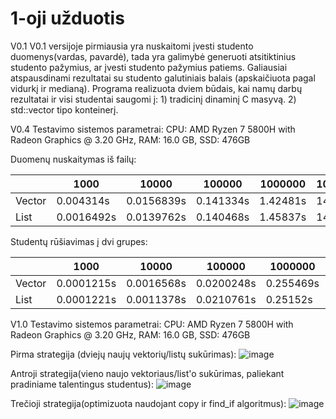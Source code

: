 
# 1-oji užduotis
V0.1
V0.1 versijoje pirmiausia yra nuskaitomi įvesti studento duomenys(vardas, pavardė), tada yra galimybė generuoti atsitiktinius studento pažymius, ar įvesti studento pažymius patiems. Galiausiai atspausdinami rezultatai su studento galutiniais balais (apskaičiuota pagal vidurkį ir medianą). Programa realizuota dviem būdais, kai namų darbų rezultatai ir visi studentai saugomi į: 1) tradicinį dinaminį C masyvą. 2) std::vector tipo konteinerį.

V0.4
Testavimo sistemos parametrai: CPU: AMD Ryzen 7 5800H with Radeon Graphics @ 3.20 GHz, RAM: 16.0 GB, SSD: 476GB

Duomenų nuskaitymas iš failų:


|       |       1000 |     10000 |   100000 |  1000000 | 10000000 |
|   --- |        --- |      ---  |     ---  |    ---   |    ---   |
| Vector| 0.004314s  | 0.0156839s| 0.141334s| 1.42481s | 14.4696s |
| List  | 0.0016492s | 0.0139762s| 0.140468s| 1.45837s | 14.3941s |

Studentų rūšiavimas į dvi grupes:

|       |       1000 |     10000 |   100000 |  1000000 | 10000000 |
|   --- |        --- |      ---  |     ---  |    ---   |    ---   |
|Vector | 0.0001215s | 0.0016568s|0.0200248s|0.255469s | 2.90975s |
| List  | 0.0001221s | 0.0011378s|0.0210761s|0.25152s  | 2.45141s |

V1.0
Testavimo sistemos parametrai: CPU: AMD Ryzen 7 5800H with Radeon Graphics @ 3.20 GHz, RAM: 16.0 GB, SSD: 476GB

Pirma strategija (dviejų naujų vektorių/listų sukūrimas):
![image](https://user-images.githubusercontent.com/114738526/205181324-4c520cce-1462-42d2-9314-0c7b2b23891f.png)

Antroji strategija(vieno naujo vektoriaus/list'o sukūrimas, paliekant pradiniame talentingus studentus):
![image](https://user-images.githubusercontent.com/114738526/205441262-cece5d83-eed3-46b1-babb-4e0a85797917.png)


Trečioji strategija(optimizuota naudojant copy ir find_if algoritmus):
![image](https://user-images.githubusercontent.com/114738526/205181371-f39f0115-c3f5-484c-9232-94d68b7fa0ed.png)

